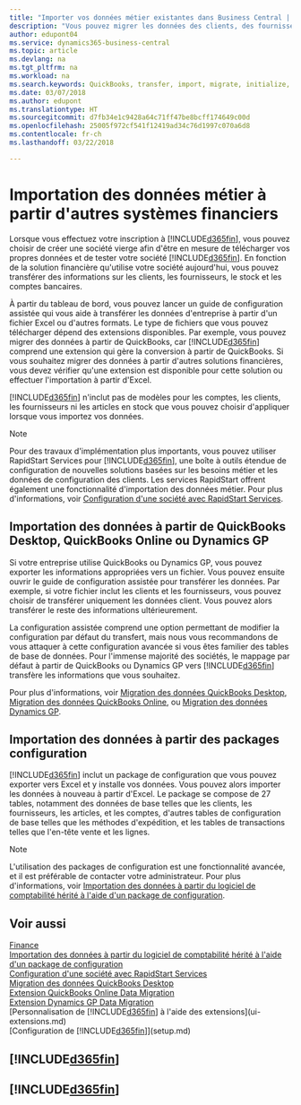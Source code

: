```yaml
---
title: "Importer vos données métier existantes dans Business Central | Microsoft Docs"
description: "Vous pouvez migrer les données des clients, des fournisseurs, et du stock, par exemple, d'Excel, QuickBooks, ou Dynamics GP vers Business Central."
author: edupont04
ms.service: dynamics365-business-central
ms.topic: article
ms.devlang: na
ms.tgt_pltfrm: na
ms.workload: na
ms.search.keywords: QuickBooks, transfer, import, migrate, initialize, implement
ms.date: 03/07/2018
ms.author: edupont
ms.translationtype: HT
ms.sourcegitcommit: d7fb34e1c9428a64c71ff47be8bcff174649c00d
ms.openlocfilehash: 25005f972cf541f12419ad34c76d1997c070a6d8
ms.contentlocale: fr-ch
ms.lasthandoff: 03/22/2018

---
```

# <a name="importing-business-data-from-other-finance-systems"></a>Importation des données métier à partir d'autres systèmes financiers
Lorsque vous effectuez votre inscription à [!INCLUDE[d365fin](includes/d365fin_md.md)], vous pouvez choisir de créer une société vierge afin d'être en mesure de télécharger vos propres données et de tester votre société [!INCLUDE[d365fin](includes/d365fin_md.md)]. En fonction de la solution financière qu'utilise votre société aujourd'hui, vous pouvez transférer des informations sur les clients, les fournisseurs, le stock et les comptes bancaires.  

À partir du tableau de bord, vous pouvez lancer un guide de configuration assistée qui vous aide à transférer les données d'entreprise à partir d'un fichier Excel ou d'autres formats. Le type de fichiers que vous pouvez télécharger dépend des extensions disponibles. Par exemple, vous pouvez migrer des données à partir de QuickBooks, car [!INCLUDE[d365fin](includes/d365fin_md.md)] comprend une extension qui gère la conversion à partir de QuickBooks. Si vous souhaitez migrer des données à partir d'autres solutions financières, vous devez vérifier qu'une extension est disponible pour cette solution ou effectuer l'importation à partir d'Excel.  

[!INCLUDE[d365fin](includes/d365fin_md.md)] n'inclut pas de modèles pour les comptes, les clients, les fournisseurs ni les articles en stock que vous pouvez choisir d'appliquer lorsque vous importez vos données.

> [!NOTE]  
> Pour des travaux d'implémentation plus importants, vous pouvez utiliser RapidStart Services pour [!INCLUDE[d365fin](includes/d365fin_md.md)], une boîte à outils étendue de configuration de nouvelles solutions basées sur les besoins métier et les données de configuration des clients. Les services RapidStart offrent également une fonctionnalité d'importation des données métier. Pour plus d'informations, voir [Configuration d'une société avec RapidStart Services](admin-set-up-a-company-with-rapidstart.md).  

## <a name="importing-data-from-quickbooks-desktop-quickbooks-online-or-dynamics-gp"></a>Importation des données à partir de QuickBooks Desktop, QuickBooks Online ou Dynamics GP
Si votre entreprise utilise QuickBooks ou Dynamics GP, vous pouvez exporter les informations appropriées vers un fichier. Vous pouvez ensuite ouvrir le guide de configuration assistée pour transférer les données.
Par exemple, si votre fichier inclut les clients et les fournisseurs, vous pouvez choisir de transférer uniquement les données client. Vous pouvez alors transférer le reste des informations ultérieurement.  

La configuration assistée comprend une option permettant de modifier la configuration par défaut du transfert, mais nous vous recommandons de vous attaquer à cette configuration avancée si vous êtes familier des tables de base de données. Pour l'immense majorité des sociétés, le mappage par défaut à partir de QuickBooks ou Dynamics GP vers [!INCLUDE[d365fin](includes/d365fin_md.md)] transfère les informations que vous souhaitez.  

Pour plus d'informations, voir [Migration des données QuickBooks Desktop](ui-extensions-quickbooks-data-migration.md), [Migration des données QuickBooks Online](ui-extensions-quickbooks-online-data-migration.md), ou [Migration des données Dynamics GP](ui-extensions-dynamicsgp-data-migration.md).  

## <a name="importing-data-from-configuration-packages"></a>Importation des données à partir des packages configuration
[!INCLUDE[d365fin](includes/d365fin_md.md)] inclut un package de configuration que vous pouvez exporter vers Excel et y installe vos données. Vous pouvez alors importer les données à nouveau à partir d'Excel. Le package se compose de 27 tables, notamment des données de base telles que les clients, les fournisseurs, les articles, et les comptes, d'autres tables de configuration de base telles que les méthodes d'expédition, et les tables de transactions telles que l'en-tête vente et les lignes.  

> [!NOTE]  
>   L'utilisation des packages de configuration est une fonctionnalité avancée, et il est préférable de contacter votre administrateur. Pour plus d'informations, voir [Importation des données à partir du logiciel de comptabilité hérité à l'aide d'un package de configuration](across-import-data-configuration-packages.md).  

## <a name="see-also"></a>Voir aussi
[Finance](finance.md)  
[Importation des données à partir du logiciel de comptabilité hérité à l'aide d'un package de configuration](across-import-data-configuration-packages.md)  
[Configuration d'une société avec RapidStart Services](admin-set-up-a-company-with-rapidstart.md)  
[Migration des données QuickBooks Desktop](ui-extensions-quickbooks-data-migration.md)  
[Extension QuickBooks Online Data Migration](ui-extensions-quickbooks-online-data-migration.md)  
[Extension Dynamics GP Data Migration](ui-extensions-dynamicsgp-data-migration.md)  
[Personnalisation de [!INCLUDE[d365fin](includes/d365fin_md.md)] à l'aide des extensions](ui-extensions.md)   
[Configuration de [!INCLUDE[d365fin](includes/d365fin_md.md)]](setup.md)

## [!INCLUDE[d365fin](includes/free_trial_md.md)]  
## [!INCLUDE[d365fin](includes/training_link_md.md)]

